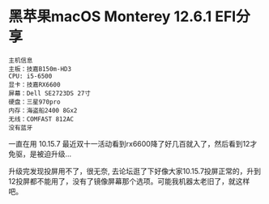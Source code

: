 # 黑苹果macOS Monterey 12.6.1 EFI分享
```
主机信息
主板：技嘉B150m-HD3
CPU: i5-6500
显卡：技嘉RX6600
屏幕：Dell SE2723DS 27寸
硬盘：三星970pro
内存：海盗船2400 8Gx2 
无线：COMFAST 812AC
没有蓝牙
```

一直在用 10.15.7 最近双十一活动看到rx6600降了好几百就入了，然后看到12才免驱，是被迫升级...

升级完发现投屏用不了，很无奈,
去论坛逛了下好像大家10.15.7投屏正常的，升到12投屏都不能用了，没有了镜像屏幕那个选项。可能我机器太老旧了，就这样吧。

